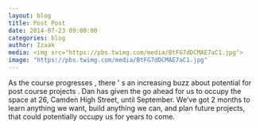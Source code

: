 ```yaml
---
layout: blog
title: Post Post
date: 2014-07-23 09:00:00
categories: blog
author: Izaak
media: <img src="https://pbs.twimg.com/media/BtFG7dDCMAE7aC1.jpg">
image: "https://pbs.twimg.com/media/BtFG7dDCMAE7aC1.jpg"
---
```



As the course progresses , there ' s an increasing buzz about potential for post course projects . Dan has given the go ahead for us to occupy the space at 26, Camden High Street, until September. We’ve got 2 months to learn anything we want, build anything we can, and plan future projects, that could potentially occupy us for years to come.

